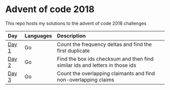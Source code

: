 # Advent of code 2018

This repo hosts my solutions to the advent of code 2018 challenges

| Day           | Languages | Description                                                                  |
|:--------------|:----------|:-----------------------------------------------------------------------------|
| [Day 1](day1) | Go        | Count the frequency deltas and find the first duplicate                      |
| [Day 2](day2) | Go        | Find the box ids checksum and then find similar ids and letters in those ids |
| [Day 3](day3) | Go        | Count the overlapping claimants and find non-overlapping claims              |
